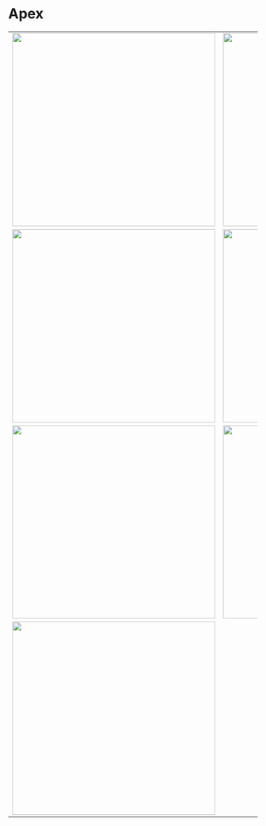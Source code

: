 # Apex

<table>
  <tr>
    <td valign="top">
      <img src="https://user-images.githubusercontent.com/64171964/193493548-db2f8c5d-07e9-496e-9dcb-670f58cbf597.PNG" width="410" height="390">
    </td>
    <td valign="top">
      <img src="https://user-images.githubusercontent.com/64171964/193493574-95cb3985-af2d-4750-af02-5615a4b91cca.PNG" width="410" height="390">
    </td>
    <td valign="top">
      <img src="https://user-images.githubusercontent.com/64171964/193493601-a209c813-87bf-411a-882a-0c4f6d23fe8f.PNG" width="410" height="390">
    </td>
    <td valign="top">
      <img src="https://user-images.githubusercontent.com/64171964/193493620-8f6911a1-f224-4e7c-bc07-d4154995bdb2.PNG" width="410" height="390">
    </td>
  </tr>
  <tr>
    <td valign="top">
      <img src="https://user-images.githubusercontent.com/64171964/193493648-71496ac4-0af6-43cd-95d0-e44c12639374.PNG" width="410" height="390">
    </td>
    <td valign="top">
      <img src="https://user-images.githubusercontent.com/64171964/193493681-822e1e66-d207-4412-8b1c-72864009f417.PNG" width="410" height="390">
    </td>
    <td valign="top">
      <img src="https://user-images.githubusercontent.com/64171964/193493708-a20d9ca7-2c98-4cfc-a62a-b557e8af5eea.PNG" width="410" height="390">
    </td>
    <td valign="top">
      <img src="https://user-images.githubusercontent.com/64171964/194683992-7848e105-0072-4d27-921a-73fbdf1166eb.PNG" width="410" height="390">
    </td>
  </tr>
  <tr>
    <td valign="top">
      <img src="https://user-images.githubusercontent.com/64171964/197935363-fe86326c-7268-41aa-8dd1-31f48f958288.PNG" width="410" height="390">
    </td>
    <td valign="top">
      <img src="https://user-images.githubusercontent.com/64171964/197935403-88fff677-b7e1-4ca1-b62b-36e577e2b4ec.PNG" width="410" height="390">
    </td>
    <td valign="top">
      <img src="https://user-images.githubusercontent.com/64171964/197935543-e3a0d950-49ad-425d-9ce5-d63b38ae97c3.PNG" width="410" height="390">
    </td>
    <td valign="top">
      <img src="https://user-images.githubusercontent.com/64171964/197935584-2efcd8bc-048f-48d8-813a-8ebbb3ed8a52.PNG" width="410" height="390">
    </td>
  </tr>
  <tr>
    <td valign="top">
      <img src="https://user-images.githubusercontent.com/64171964/197936511-1e8cc300-18ce-42d0-9c21-6b61744236d0.PNG" width="410" height="390">
    </td>
  </tr>
</table>
